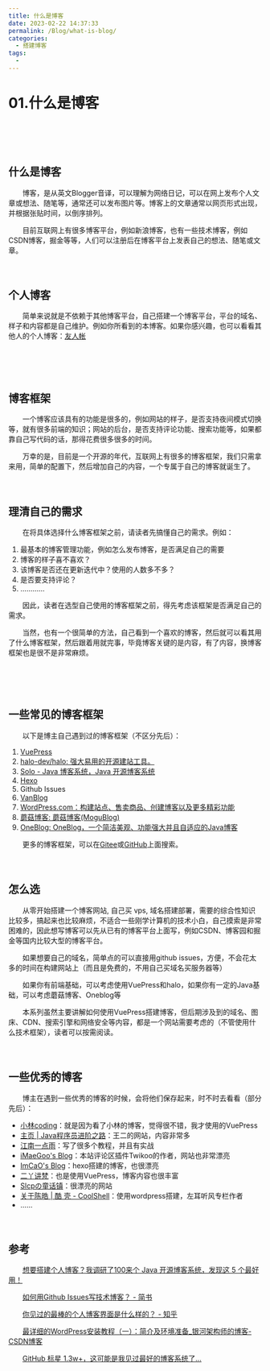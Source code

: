 ```yaml
---
title: 什么是博客
date: 2023-02-22 14:37:33
permalink: /Blog/what-is-blog/
categories:
  - 搭建博客
tags:
  - 
---
```

# 01.什么是博客

　　‍

　　‍

## 什么是博客

　　博客，是从英文Blogger音译，可以理解为网络日记，可以在网上发布个人文章或想法、随笔等，通常还可以发布图片等。博客上的文章通常以网页形式出现，并根据张贴时间，以倒序排列。

　　目前互联网上有很多博客平台，例如新浪博客，也有一些技术博客，例如CSDN博客，掘金等等，人们可以注册后在博客平台上发表自己的想法、随笔或文章。

　　‍

## 个人博客

　　简单来说就是不依赖于其他博客平台，自己搭建一个博客平台，平台的域名、样子和内容都是自己维护。例如你所看到的本博客。如果你感兴趣，也可以看看其他人的个人博客：[友人帐](https://www.peterjxl.com/About/friend-link/#%E5%8F%8B%E9%93%BE%E7%94%B3%E8%AF%B7)

　　‍

　　‍

## 博客框架

　　一个博客应该具有的功能是很多的，例如网站的样子，是否支持夜间模式切换等，就有很多前端的知识；网站的后台，是否支持评论功能、搜索功能等，如果都靠自己写代码的话，那得花费很多很多的时间。

　　万幸的是，目前是一个开源的年代，互联网上有很多的博客框架，我们只需拿来用，简单的配置下，然后增加自己的内容，一个专属于自己的博客就诞生了。

　　‍

## 理清自己的需求

　　在将具体选择什么博客框架之前，请读者先搞懂自己的需求。例如：

1. 最基本的博客管理功能，例如怎么发布博客，是否满足自己的需要
2. 博客的样子喜不喜欢？
3. 该博客是否还在更新迭代中？使用的人数多不多？
4. 是否要支持评论？
5. …………

　　因此，读者在选型自己使用的博客框架之前，得先考虑该框架是否满足自己的需求。

　　当然，也有一个很简单的方法，自己看到一个喜欢的博客，然后就可以看其用了什么博客框架，然后跟着用就完事，毕竟博客关键的是内容，有了内容，换博客框架也是很不是非常麻烦。

　　‍

　　‍

## 一些常见的博客框架

　　以下是博主自己遇到过的博客框架（不区分先后）：

1. [VuePress](https://vuepress.vuejs.org/zh/)
2. [halo-dev/halo: 强大易用的开源建站工具。](https://github.com/halo-dev/halo)
3. [Solo - Java 博客系统，Java 开源博客系统](https://b3log.org/solo/)
4. [Hexo](https://hexo.io/zh-cn/)
5. Github Issues
6. [VanBlog](https://vanblog.mereith.com/)
7. [WordPress.com：构建站点、售卖商品、创建博客以及更多精彩功能](https://wordpress.com/zh-cn/)
8. [蘑菇博客: 蘑菇博客(MoguBlog)](https://gitee.com/moxi159753/mogu_blog_v2)
9. [OneBlog: OneBlog，一个简洁美观、功能强大并且自适应的Java博客](https://gitee.com/yadong.zhang/DBlog)

　　更多的博客框架，可以在[Gitee](https://gitee.com/)或[GitHub](https://github.com/)上面搜索。

　　‍

## 怎么选

　　从零开始搭建一个博客网站, 自己买 vps, 域名搭建部署，需要的综合性知识比较多，搞起来也比较麻烦，不适合一些刚学计算机的技术小白，自己摸索是非常困难的，因此想写博客可以先从已有的博客平台上面写，例如CSDN、博客园和掘金等国内比较大型的博客平台。

　　如果想要自己的域名，简单点的可以直接用github issues，方便，不会花太多的时间在构建网站上（而且是免费的，不用自己买域名买服务器等）

　　如果你有前端基础，可以考虑使用VuePress和halo，如果你有一定的Java基础，可以考虑蘑菇博客、Oneblog等

　　本系列虽然主要讲解如何使用VuePress搭建博客，但后期涉及到的域名、图床、CDN、搜索引擎和网络安全等内容，都是一个网站需要考虑的（不管使用什么技术框架），读者可以按需阅读。

　　‍

## 一些优秀的博客

　　博主在遇到一些优秀的博客的时候，会将他们保存起来，时不时去看看（部分先后）：

* [小林coding](https://xiaolincoding.com/)：就是因为看了小林的博客，觉得很不错，我才使用的VuePress
* [主页 | Java程序员进阶之路](https://tobebetterjavaer.com/)：王二的网站，内容非常多
* [江南一点雨](https://www.javaboy.org/)：写了很多个教程，并且有实战
* [iMaeGoo&apos;s Blog](https://www.imaegoo.com/)：本站评论区插件Twikoo的作者，网站也非常漂亮
* [ImCaO&apos;s Blog](https://www.imcao.cn/)：hexo搭建的博客，也很漂亮
* [二丫讲梵](https://wiki.eryajf.net/)：也是使用VuePress，博客内容也很丰富
* [Slcpの童话镇](https://slcp.top/)：很漂亮的网站
* [关于陈皓 | 酷 壳 - CoolShell](https://coolshell.cn/haoel)：使用wordpress搭建，左耳听风专栏作者
* ……

　　‍

## 参考

　　[想要搭建个人博客？我调研了100来个 Java 开源博客系统，发现这 5 个最好用！](https://mp.weixin.qq.com/s?__biz=MzIxMjE5MTE1Nw==&mid=2653212027&idx=1&sn=fbd7ad054474f103e0920dfd920604f1&chksm=8c99bfa1bbee36b743604112680c00e2fe4f9daa53a4092f4e504a151cddf71e536d1c4026f5&mpshare=1&scene=1&srcid=0919h0QvtrQQXTt1vU6yebGV&sharer_sharetime=1600485691190&sharer_shareid=5cc2777764c85c1d841997739b5bb6f4&key=3f40066d3eadc3b2fdf075ba81179f98826e2874ed6617ef457e561177d27276e02ac014deab7ae53cc175e9d2e5165116a3380058008140e7395ef7b8ae683710fa93ce29f2de47f7526325048c4268babe986de10418f5cfee9eb9c6fe4dbba60510715cc9045880e50c0d4bfd61a25f4c46044b742e6566c2bd5dc9863542&ascene=1&uin=MzEzNTMxNzU5NQ%3D%3D&devicetype=Windows+10+x64&version=62090529&lang=zh_CN&exportkey=ASW%2BzfOg10GdvCyYr%2FgNR14%3D&pass_ticket=9LXQDJAtnWWaEiT5gSARu553e0W0%2BBIbbYjdkMPLApBhzudPLvR9%2B19JbDrEj%2Ft7&wx_header=0)

　　[如何用Github Issues写技术博客？ - 简书](https://www.jianshu.com/p/7c2cce028d29?tdsourcetag=s_pctim_aiomsg)

　　[你见过的最棒的个人博客界面是什么样的？ - 知乎](https://www.zhihu.com/question/29755481/answer/2744497106)

　　[最详细的WordPress安装教程（一）：简介及环境准备_银河架构师的博客-CSDN博客](https://blog.csdn.net/liuminglei1987/article/details/107182017)

　　[GitHub 标星 1.3w+，这可能是我见过最好的博客系统了...](https://blog.51cto.com/u_15023237/2649807)

　　‍
